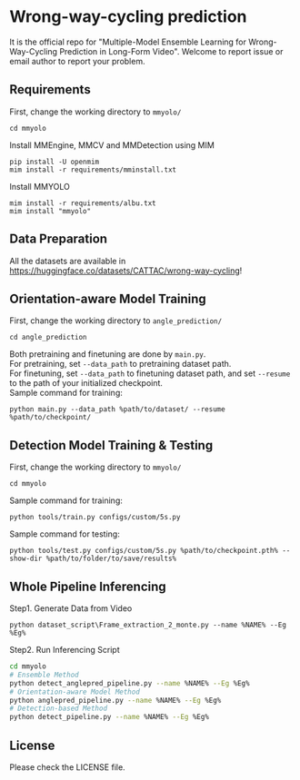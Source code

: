 # Wrong-way-cycling prediction

It is the official repo for "Multiple-Model Ensemble Learning for Wrong-Way-Cycling Prediction
in Long-Form Video". Welcome to report issue or email author to report your problem.

## Requirements
First, change the working directory to ``mmyolo/``
```
cd mmyolo
```
Install MMEngine, MMCV and MMDetection using MIM
```shell
pip install -U openmim
mim install -r requirements/mminstall.txt
```
Install MMYOLO
```shell 
mim install -r requirements/albu.txt
mim install "mmyolo"
```

## Data Preparation
All the datasets are available in https://huggingface.co/datasets/CATTAC/wrong-way-cycling!

<!-- Run code in ``dataset_scripts`` to extract frames in videos as you want.  

Run ``mmyolo/detect2label.py`` to generate orientation label by detection model.

The training set are placed at ``data/``, and the folder structure should be:
```
wrong-way-cycling
├── data
│   ├── Dataset
│   │   ├── Annotations
│   │   │   ├── coco_info.json
│   │   ├── Images
│   │   │   ├── ...
``` -->
## Orientation-aware Model Training
First, change the working directory to ``angle_prediction/``
```
cd angle_prediction
```
Both pretraining and finetuning are done by ``main.py``.  
For pretraining, set ``--data_path`` to pretraining dataset path.  
For finetuning, set ``--data_path`` to finetuning dataset path, and set ``--resume`` to the path of your initialized checkpoint.  
Sample command for training:
```shell
python main.py --data_path %path/to/dataset/ --resume %path/to/checkpoint/
```
## Detection Model Training & Testing
First, change the working directory to ``mmyolo/``
```
cd mmyolo
```
Sample command for training:
```shell
python tools/train.py configs/custom/5s.py
```

Sample command for testing:
```shell
python tools/test.py configs/custom/5s.py %path/to/checkpoint.pth% --show-dir %path/to/folder/to/save/results%
```

## Whole Pipeline Inferencing
Step1. Generate Data from Video
```
python dataset_script\Frame_extraction_2_monte.py --name %NAME% --Eg %Eg%
```

Step2. Run Inferencing Script
```bash
cd mmyolo
# Ensemble Method
python detect_anglepred_pipeline.py --name %NAME% --Eg %Eg%
# Orientation-aware Model Method
python anglepred_pipeline.py --name %NAME% --Eg %Eg%
# Detection-based Method 
python detect_pipeline.py --name %NAME% --Eg %Eg%
```

## License

Please check the LICENSE file.